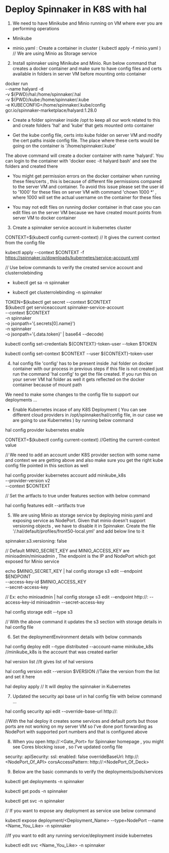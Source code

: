 # Deploy Spinnaker in K8S with hal

1. We need to have Minikube and Minio running on VM where ever you are performing operations

- Minikube

- minio.yaml : Create a container in cluster ( kubectl apply -f minio.yaml )   // We are using Minio as Storage service


2. Install spinnaker using Minikube and Minio. Run below command that creates a docker container and make sure to have config files and certs available in folders in server VM before mounting onto container

docker run\
    --name halyard -d \
    -v ${PWD}/hal:/home/spinnaker/.hal \
    -v ${PWD}/kube:/home/spinnaker/.kube \
    -e KUBECONFIG=/home/spinnaker/.kube/config \
    gcr.io/spinnaker-marketplace/halyard:1.28.0


- Create a folder spinnaker inside /opt to keep all our work related to this and create folders 'hal' and 'kube' that gets mounted onto container

- Get the kube config file, certs into kube folder on server VM and modify the cert paths inside config file. The place where these certs would be going on the container is '/home/spinnaker/.kube'


The above command will create a docker container with name 'halyard'. You can login to the container with 'docker exec -it halyard bash' and see the folders and created there

- You might get permission errors on the docker container when running these files/certs , this is because of different file permissions compared to the server VM and container. To avoid this issue please set the user id to '1000' for these files on server VM with command 'chown 1000 *' , where 1000 will set the actual username on the container for these files

- You may not edit files on running docker container in that case you can edit files on the server VM because we have created mount points from server VM to docker container
 

3. Create a spinnaker service account in kubernetes cluster

CONTEXT=$(kubectl config current-context)           // It gives the current context from the config file

kubectl apply --context $CONTEXT -f https://spinnaker.io/downloads/kubernetes/service-account.yml

// Use below commands to verify the created service account and clusterrolebinding

- kubectl get sa -n spinnaker

- kubectl get clusterrolebinding -n spinnaker


TOKEN=$(kubectl get secret --context $CONTEXT \
   $(kubectl get serviceaccount spinnaker-service-account \
       --context $CONTEXT \
       -n spinnaker \
       -o jsonpath='{.secrets[0].name}') \
   -n spinnaker \
   -o jsonpath='{.data.token}' | base64 --decode)


kubectl config set-credentials ${CONTEXT}-token-user --token $TOKEN

kubectl config set-context $CONTEXT --user ${CONTEXT}-token-user


4. hal config file 'config' has to be present inside .hal folder on docker container with our process in previous steps if this file is not created just run the command 'hal config' to get the file created. If you run this on your server VM hal folder as well it gets reflected on the docker container because of mount path

We need to make some changes to the config file to support our deployments ...

- Enable Kubernetes incase of any K8S Deployment ( You can see different cloud providers in /opt/spinnaker/hal/config file, in our case we are going to use Kubernetes ) by running below command

hal config provider kubernetes enable

CONTEXT=$(kubectl config current-context)      //Getting the current-context value

// We need to add an account under K8S provider section with some name and context we are getting above and also make sure you get the right kube config file pointed in this section as well

hal config provider kubernetes account add minikube_k8s \
    --provider-version v2 \
    --context $CONTEXT

// Set the artfacts to true under features section with below command

hal config features edit --artifacts true



5. We are using Minio as storage service by deploying minio.yaml and exposing service as NodePort. Given that minio doesn't support versioning objects , we have to disable it in Spinnaker. Create the file '/.hal/default/profiles/front50-local.yml' and add below line to it

spinnaker.s3.versioning: false


// Default MINIO_SECRET_KEY and MINIO_ACCESS_KEY are minioadmin/minioadmin , The endpoint is the IP and NodePort which got exposed for Minio service

echo $MINIO_SECRET_KEY | hal config storage s3 edit --endpoint $ENDPOINT \
    --access-key-id $MINIO_ACCESS_KEY \
    --secret-access-key

// Ex: echo minioadmin | hal config storage s3 edit --endpoint http://<IP>:<NodePort> --access-key-id minioadmin --secret-access-key

hal config storage edit --type s3

// With the above command it updates the s3 section with storage details in hal config file


6. Set the deploymentEnvironment details with below commands

hal config deploy edit --type distributed --account-name minikube_k8s           //minikube_k8s is the account that was created earlier

hal version list         //It gives list of hal versions

hal config version edit --version $VERSION            //Take the version from the list and set it here

hal deploy apply             // It will deploy the spinnaker in Kubernetes


7. Updated the security api base url in hal config file with below command ...

hal config security api edit --override-base-url http://<IP>:<NodePort> 

//With the hal deploy it creates some services and default ports but those ports are not working on my server VM so I've done port forwarding as NodePort with supported port numbers and that is configured above


8. When you open http://<IP>:<Gate_Port> for Spinnaker homepage , you might see Cores blocking issue , so I've updated config file

security:
    apiSecurity:
      ssl:
        enabled: false
      overrideBaseUrl: http://<IP>:<NodePort_Of_API>
      corsAccessPattern: http://<IP>:<NodePort_Of_Deck>



9. Below are the basic commands to verify the deployments/pods/services

kubectl get deployments -n spinnaker

kubectl get pods -n spinnaker

kubectl get svc -n spinnaker

// If you want to expose any deployment as service use below command 

kubectl expose deployment/<Deployment_Name> --type=NodePort --name <Name_You_Like> -n spinnaker

//If you want to edit any running service/deployment inside kubernetes

kubectl edit svc <Name_You_Like> -n spinnaker












 
